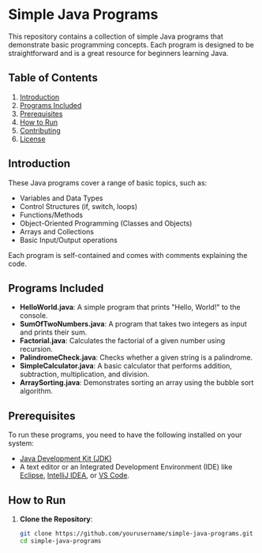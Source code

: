 # Simple Java Programs

This repository contains a collection of simple Java programs that demonstrate basic programming concepts. Each program is designed to be straightforward and is a great resource for beginners learning Java.

## Table of Contents

1. [Introduction](#introduction)
2. [Programs Included](#programs-included)
3. [Prerequisites](#prerequisites)
4. [How to Run](#how-to-run)
5. [Contributing](#contributing)
6. [License](#license)

## Introduction

These Java programs cover a range of basic topics, such as:
- Variables and Data Types
- Control Structures (if, switch, loops)
- Functions/Methods
- Object-Oriented Programming (Classes and Objects)
- Arrays and Collections
- Basic Input/Output operations

Each program is self-contained and comes with comments explaining the code.

## Programs Included

- **HelloWorld.java**: A simple program that prints "Hello, World!" to the console.
- **SumOfTwoNumbers.java**: A program that takes two integers as input and prints their sum.
- **Factorial.java**: Calculates the factorial of a given number using recursion.
- **PalindromeCheck.java**: Checks whether a given string is a palindrome.
- **SimpleCalculator.java**: A basic calculator that performs addition, subtraction, multiplication, and division.
- **ArraySorting.java**: Demonstrates sorting an array using the bubble sort algorithm.

## Prerequisites

To run these programs, you need to have the following installed on your system:

- [Java Development Kit (JDK)](https://www.oracle.com/java/technologies/javase-downloads.html)
- A text editor or an Integrated Development Environment (IDE) like [Eclipse](https://www.eclipse.org/), [IntelliJ IDEA](https://www.jetbrains.com/idea/), or [VS Code](https://code.visualstudio.com/).

## How to Run

1. **Clone the Repository**:
   ```bash
   git clone https://github.com/yourusername/simple-java-programs.git
   cd simple-java-programs
